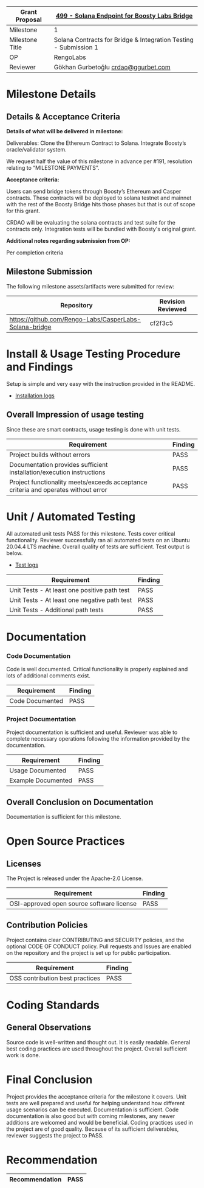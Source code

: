 Grant Proposal | [499 - Solana Endpoint for Boosty Labs Bridge](https://portal.devxdao.com/public-proposals/499)
------------ | -------------
Milestone | 1
Milestone Title | Solana Contracts for Bridge & Integration Testing - Submission 1
OP | RengoLabs
Reviewer | Gökhan Gurbetoğlu <crdao@ggurbet.com>

# Milestone Details

## Details & Acceptance Criteria

**Details of what will be delivered in milestone:**

Deliverables:
Clone the Ethereum Contract to Solana.
Integrate Boosty’s oracle/validator system.

We request half the value of this milestone in advance per #191, resolution relating to “MILESTONE PAYMENTS”.

**Acceptance criteria:**

Users can send bridge tokens through Boosty’s Ethereum and Casper contracts.  These contracts will be deployed to solana testnet and mainnet with the rest of the Boosty Bridge hits those phases but that is out of scope for this grant.

CRDAO will be evaluating the solana contracts and test suite for the contracts only.  Integration tests will be bundled with Boosty's original grant.

**Additional notes regarding submission from OP:**

Per completion criteria

## Milestone Submission

The following milestone assets/artifacts were submitted for review:

Repository | Revision Reviewed
------------ | -------------
https://github.com/Rengo-Labs/CasperLabs-Solana-bridge | cf2f3c5


# Install & Usage Testing Procedure and Findings

Setup is simple and very easy with the instruction provided in the README.

- [Installation logs](assets/installation.md)

## Overall Impression of usage testing

Since these are smart contracts, usage testing is done with unit tests.

Requirement | Finding
------------ | -------------
Project builds without errors | PASS
Documentation provides sufficient installation/execution instructions | PASS
Project functionality meets/exceeds acceptance criteria and operates without error | PASS

# Unit / Automated Testing

All automated unit tests PASS for this milestone. Tests cover critical functionality. Reviewer successfully ran all automated tests on an Ubuntu 20.04.4 LTS machine. Overall quality of tests are sufficient. Test output is below.

- [Test logs](assets/test.md)


Requirement | Finding
------------ | -------------
Unit Tests - At least one positive path test | PASS
Unit Tests - At least one negative path test | PASS
Unit Tests - Additional path tests | PASS

# Documentation

### Code Documentation

Code is well documented. Critical functionality is properly explained and lots of additional comments exist.

Requirement | Finding
------------ | -------------
Code Documented | PASS

### Project Documentation

Project documentation is sufficient and useful. Reviewer was able to complete necessary operations following the information provided by the documentation.

Requirement | Finding
------------ | -------------
Usage Documented | PASS
Example Documented | PASS

## Overall Conclusion on Documentation

Documentation is sufficient for this milestone.

# Open Source Practices

## Licenses

The Project is released under the Apache-2.0 License.

Requirement | Finding
------------ | -------------
OSI-approved open source software license | PASS

## Contribution Policies

Project contains clear CONTRIBUTING and SECURITY policies, and the optional CODE OF CONDUCT policy. Pull requests and Issues are enabled on the repository and the project is set up for public participation.


Requirement | Finding
------------ | -------------
OSS contribution best practices | PASS

# Coding Standards

## General Observations

Source code is well-written and thought out. It is easily readable. General best coding practices are used throughout the project. Overall sufficient work is done.

# Final Conclusion

Project provides the acceptance criteria for the milestone it covers. Unit tests are well prepared and useful for helping understand how different usage scenarios can be executed. Documentation is sufficient. Code documentation is also good but with coming milestones, any newer additions are welcomed and would be beneficial. Coding practices used in the project are of good quality. Because of its sufficient deliverables, reviewer suggests the project to PASS.

# Recommendation

Recommendation | PASS
------------ | -------------
